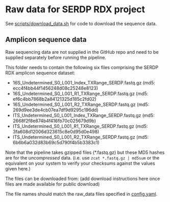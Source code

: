 # Raw data for SERDP RDX project

See [scripts/download_data.sh](../scripts/download_data.sh) for code to download the sequence data.

## Amplicon sequence data

Raw sequencing data are not supplied in the GitHub repo and need to be supplied separately before running the pipeline.

This folder needs to contain the following six files comprising the SERDP RDX amplicon sequence dataset:

 - 16S_Undetermined_S0_L001_Index_TXRange_SERDP.fastq.gz (md5: ecc4f4bb44f1456248d08c25248e8123)
 - 16S_Undetermined_S0_L001_R1_TXRange_SERDP.fastq.gz (md5: ef6c4bb7868b2a84121325d185c2fd02)
 - 16S_Undetermined_S0_L001_R2_TXRange_SERDP.fastq.gz (md5: 269d9ee3de4cb07ea7df9d9295c196dd)
 - ITS_Undetermined_S0_L001_Index_TXRange_SERDP.fastq.gz (md5: 2668f2f8e874b4f416fb70c025679d9b)
 - ITS_Undetermined_S0_L001_R1_TXRange_SERDP.fastq.gz (md5: 3fa608d12006d323615c8e0d95d0e498)
 - ITS_Undetermined_S0_L001_R2_TXRange_SERDP.fastq.gz (md5: 6b6b6a032d83b69c5d790f4b5b3383c1)

Note that the pipeline takes gzipped files (*.fastq.gz) but these MD5 hashes are for the _uncompressed_ data. (i.e. use `zcat *.fastq.gz | md5sum` or the equivalent on your system to verify your checksums against the values given here.)

The files can be downloaded from: (add download instructions here once files are made available for public download)

The file names should match the raw_data files specified in [config.yaml]([/config/config.yaml).
